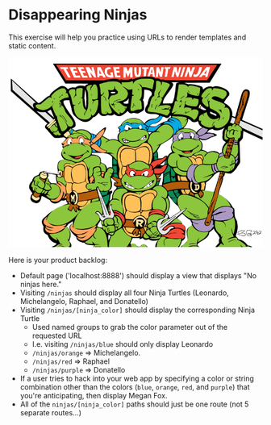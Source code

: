 # Disappearing Ninjas
This exercise will help you practice using URLs to render templates and static content.

![alt text](tmnt.png "Turtles Yo!")

Here is your product backlog:

+ Default page ('localhost:8888') should display a view that displays "No ninjas here."
+ Visiting `/ninjas` should display all four Ninja Turtles (Leonardo, Michelangelo, Raphael, and Donatello)
+ Visiting `/ninjas/[ninja_color]` should display the corresponding Ninja Turtle
  + Used named groups to grab the color parameter out of the requested URL
  + I.e. visiting `/ninjas/blue` should only display Leonardo
  + `/ninjas/orange` => Michelangelo.
  + `/ninjas/red` => Raphael
  + `/ninjas/purple` => Donatello
+ If a user tries to hack into your web app by specifying a color or string combination other than the colors (`blue`, `orange`, `red`, and `purple`) that you're anticipating, then display Megan Fox.
+ All of the `ninjas/[ninja_color]` paths should just be one route (not 5 separate routes...)
